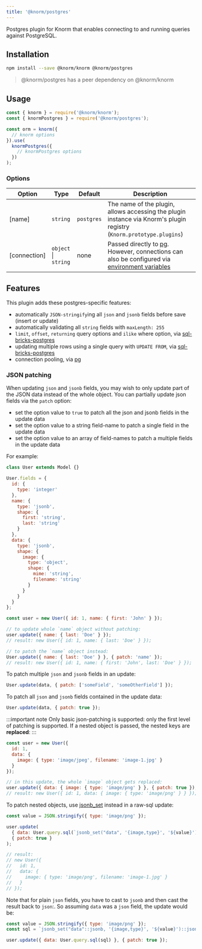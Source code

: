 ```yaml
---
title: '@knorm/postgres'
---
```


Postgres plugin for Knorm that enables connecting to and running queries against PostgreSQL.

## Installation

```bash
npm install --save @knorm/knorm @knorm/postgres
```

> @knorm/postgres has a peer dependency on @knorm/knorm

## Usage

```js
const { knorm } = require('@knorm/knorm');
const { knormPostgres } = require('@knorm/postgres');

const orm = knorm({
  // knorm options
}).use(
  knormPostgres({
    // knormPostgres options
  })
);
```

### Options

| Option       | Type                 | Default    | Description                                                                                                                                                                                                                    |
| ------------ | -------------------- | ---------- | ------------------------------------------------------------------------------------------------------------------------------------------------------------------------------------------------------------------------------ |
| [name]       | `string`             | `postgres` | The name of the plugin, allows accessing the plugin instance via Knorm's plugin registry (`Knorm.prototype.plugins`)                                                                                                           |
| [connection] | `object` \| `string` | none       | Passed directly to [pg](https://node-postgres.com/features/connecting#programmatic). However, connections can also be configured via [environment variables](https://www.postgresql.org/docs/current/static/libpq-envars.html) |

## Features

This plugin adds these postgres-specific features:

- automatically `JSON-stringify`ing all `json` and `jsonb` fields before save
  (insert or update)
- automatically validating all `string` fields with `maxLength: 255`
- `limit`, `offset`, `returning` query options and `ilike` where option,
  via [sql-bricks-postgres](https://github.com/Suor/sql-bricks-postgres)
- updating multiple rows using a single query with `UPDATE FROM`, via
  [sql-bricks-postgres](https://github.com/Suor/sql-bricks-postgres)
- connection pooling, via [pg](https://node-postgres.com/features/pooling)

### JSON patching

When updating `json` and `jsonb` fields, you may wish to only update part of the
JSON data instead of the whole object. You can partially update json fields via
the `patch` option:

- set the option value to `true` to patch all the json and jsonb fields in the
  update data
- set the option value to a string field-name to patch a single field in the
  update data
- set the option value to an array of field-names to patch a multiple fields
  in the update data

For example:

```js
class User extends Model {}

User.fields = {
  id: {
    type: 'integer'
  },
  name: {
    type: 'jsonb',
    shape: {
      first: 'string',
      last: 'string'
    }
  },
  data: {
    type: 'jsonb',
    shape: {
      image: {
        type: 'object',
        shape: {
          mime: 'string',
          filename: 'string'
        }
      }
    }
  }
};

const user = new User({ id: 1, name: { first: 'John' } });

// to update whole `name` object without patching:
user.update({ name: { last: 'Doe' } });
// result: new User({ id: 1, name: { last: 'Doe' } });

// to patch the `name` object instead:
User.update({ name: { last: 'Doe' } }, { patch: 'name' });
// result: new User({ id: 1, name: { first: 'John', last: 'Doe' } });
```

To patch multiple `json` and `jsonb` fields in an update:

```js
User.update(data, { patch: ['someField', 'someOtherField'] });
```

To patch all `json` and `jsonb` fields contained in the update data:

```js
User.update(data, { patch: true });
```

:::important note
Only basic json-patching is supported: only the first level of patching is
supported. If a nested object is passed, the nested keys are **replaced**:
:::

```js
const user = new User({
  id: 1,
  data: {
    image: { type: 'image/jpeg', filename: 'image-1.jpg' }
  }
});

// in this update, the whole `image` object gets replaced:
user.update({ data: { image: { type: 'image/png' } }, { patch: true });
// result: new User({ id: 1, data: { image: { type: 'image/png' } } });
```

To patch nested objects, use
[jsonb_set](https://www.postgresql.org/docs/9.5/static/functions-json.html)
instead in a raw-sql update:

```js
const value = JSON.stringify({ type: 'image/png' });

user.update(
  { data: User.query.sql(`jsonb_set("data", '{image,type}', '${value}')`) },
  { patch: true }
);

// result:
// new User({
//   id: 1,
//   data: {
//     image: { type: 'image/png', filename: 'image-1.jpg' }
//   }
// });
```

Note that for plain `json` fields, you have to cast to `jsonb` and then cast the
result back to `json`:. So assuming `data` was a `json` field, the update would
be:

```js
const value = JSON.stringify({ type: 'image/png' });
const sql = `jsonb_set("data"::jsonb, '{image,type}', '${value}')::json`;

user.update({ data: User.query.sql(sql) }, { patch: true });
```
